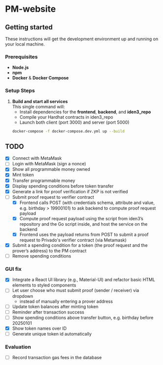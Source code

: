 # PM-website

## Getting started

These instructions will get the development environment up and running on your local machine.

### Prerequisites

- **Node.js**
- **npm**
- **Docker** & **Docker Compose**

### Setup Steps
1. **Build and start all services**  
   This single command will:
   - Install dependencies for the **frontend**, **backend**, and **iden3_repo**
   - Compile your Hardhat contracts in iden3_repo
   - Launch both client (port 3000) and server (port 5000)  
   ```bash
   docker-compose -f docker-compose.dev.yml up --build

## TODO

- [x] Connect with MetaMask
- [ ] Login with MetaMask (sign a nonce)
- [x] Show all programmable money owned
- [x] Mint token
- [x] Transfer programmable money
- [x] Display spending conditions before token transfer
- [x] Generate a link for proof verification if ZKP is not verified
- [ ] Submit proof request to verifier contract
  - [x] Frontend calls POST (with credentials schema, attribute and value, e.g. birthday > 19900101) to ask backend to compute proof request payload 
  - [x] Compute proof request payload using the script from iden3’s repository and the Go script inside, and host the service on the backend
  - [x] Frontend uses the payload returns from POST to submit a proof request to Privado's verifier contract (via Metamask)
- [x] Submit a spending condition for a token (the proof request and the prover’s address) to the PM contract
- [ ] Remove spending conditions

### GUI fix
- [x] Integrate a React UI library (e.g., Material-UI) and refactor basic HTML elements to styled components
- [ ] Let user choose who must submit proof (sender / receiver) via dropdown  
  - instead of manually entering a prover address
- [ ] Update token balances after minting token
- [ ] Reminder after transaction success
- [ ] Show spending conditions above transfer button, e.g. birthday before 20250101
- [x] Show token names over ID
- [ ] Generate unique token id automatically

### Evaluation
- [ ] Record transaction gas fees in the database



